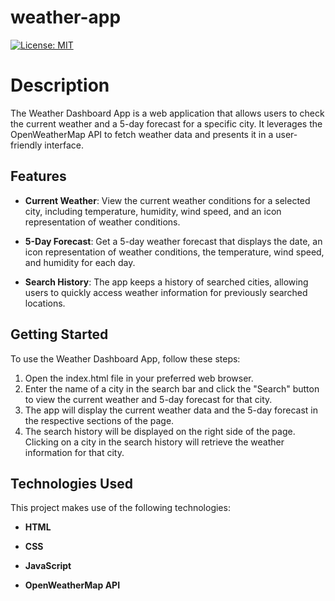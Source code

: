 # weather-app
[![License: MIT](https://img.shields.io/badge/License-MIT-yellow.svg)](https://opensource.org/licenses/MIT)

# Description

The Weather Dashboard App is a web application that allows users to check the current weather and a 5-day forecast for a specific city. It leverages the OpenWeatherMap API to fetch weather data and presents it in a user-friendly interface.

## Features

- **Current Weather**: View the current weather conditions for a selected city, including temperature, humidity, wind speed, and an icon representation of weather conditions.

- **5-Day Forecast**: Get a 5-day weather forecast that displays the date, an icon representation of weather conditions, the temperature, wind speed, and humidity for each day.

- **Search History**: The app keeps a history of searched cities, allowing users to quickly access weather information for previously searched locations.

## Getting Started

To use the Weather Dashboard App, follow these steps:
1. Open the index.html file in your preferred web browser.
2. Enter the name of a city in the search bar and click the "Search" button to view the current weather and 5-day forecast for that city.
3. The app will display the current weather data and the 5-day forecast in the respective sections of the page.
4. The search history will be displayed on the right side of the page. Clicking on a city in the search history will retrieve the weather information for that city.

## Technologies Used

This project makes use of the following technologies:

- **HTML**

- **CSS**

- **JavaScript**

- **OpenWeatherMap API**
